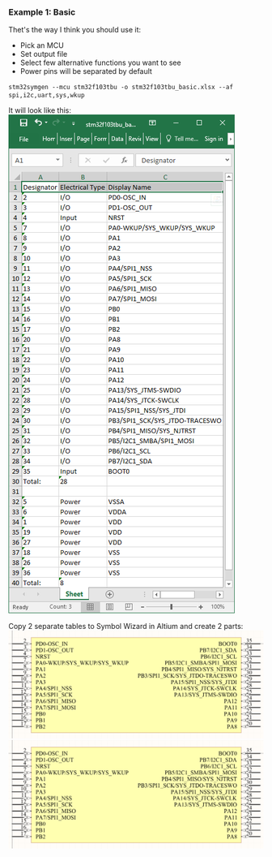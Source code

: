 ### Example 1: Basic

Thet's the way I think you should use it:
+ Pick an MCU
+ Set output file
+ Select few alternative functions you want to see
+ Power pins will be separated by default

```
stm32symgen --mcu stm32f103tbu -o stm32f103tbu_basic.xlsx --af spi,i2c,uart,sys,wkup
```

It will look like this:
![Img 1.1](https://raw.githubusercontent.com/streamx3/stm32symutil/master/images/stm32f103tbu_basic.png "Img 1.1: ")

Copy 2 separate tables to Symbol Wizard in Altium and create 2 parts:
![Img 1.2](https://raw.githubusercontent.com/streamx3/stm32symutil/master/images/stm32f103tbu_basic_p1.png "Img 1.2: ")
<br>
![Img 1.3](https://raw.githubusercontent.com/streamx3/stm32symutil/master/images/stm32f103tbu_basic_p1.png "Img 1.3: ")
